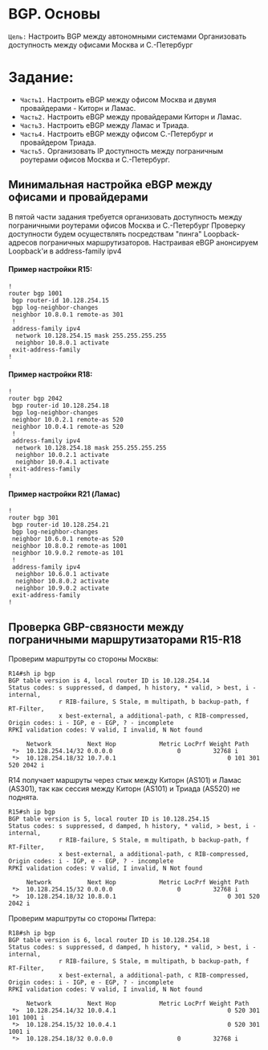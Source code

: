 # BGP. Основы

`Цель:`
Настроить BGP между автономными системами
Организовать доступность между офисами Москва и С.-Петербург

# Задание:

- `Часть1.` Настроить eBGP между офисом Москва и двумя провайдерами - Киторн и Ламас.
- `Часть2.` Настроить eBGP между провайдерами Киторн и Ламас.
- `Часть3.` Настроить eBGP между Ламас и Триада.
- `Часть4.` Настроить eBGP между офисом С.-Петербург и провайдером Триада.
- `Часть5.` Организовать IP доступность между пограничным роутерами офисов Москва и С.-Петербург.

## Минимальная настройка eBGP между офисами и провайдерами  
В пятой части задания требуется организовать доступность между пограничными роутерами офисов Москва и С.-Петербург 
Проверку доступности будем осуществлять посредствам "пинга" Loopback-адресов пограничных маршрутизаторов.
Настраивая eBGP анонсируем Loopback'и в address-family ipv4

#### Пример настройки R15:
~~~
!
router bgp 1001
 bgp router-id 10.128.254.15
 bgp log-neighbor-changes
 neighbor 10.8.0.1 remote-as 301
 !
 address-family ipv4
  network 10.128.254.15 mask 255.255.255.255
  neighbor 10.8.0.1 activate
 exit-address-family
!
~~~
#### Пример настройки R18:
~~~
!
router bgp 2042
 bgp router-id 10.128.254.18
 bgp log-neighbor-changes
 neighbor 10.0.2.1 remote-as 520
 neighbor 10.0.4.1 remote-as 520
 !
 address-family ipv4
  network 10.128.254.18 mask 255.255.255.255
  neighbor 10.0.2.1 activate
  neighbor 10.0.4.1 activate
 exit-address-family
!
~~~
#### Пример настройки R21 (Ламас)
~~~
!
router bgp 301
 bgp router-id 10.128.254.21
 bgp log-neighbor-changes
 neighbor 10.6.0.1 remote-as 520
 neighbor 10.8.0.2 remote-as 1001
 neighbor 10.9.0.2 remote-as 101
 !
 address-family ipv4
  neighbor 10.6.0.1 activate
  neighbor 10.8.0.2 activate
  neighbor 10.9.0.2 activate
 exit-address-family
!
~~~
## Проверка GBP-связности между пограничными маршрутизаторами R15-R18

Проверим марштруты со стороны Москвы:
~~~
R14#sh ip bgp
BGP table version is 4, local router ID is 10.128.254.14
Status codes: s suppressed, d damped, h history, * valid, > best, i - internal,
              r RIB-failure, S Stale, m multipath, b backup-path, f RT-Filter,
              x best-external, a additional-path, c RIB-compressed,
Origin codes: i - IGP, e - EGP, ? - incomplete
RPKI validation codes: V valid, I invalid, N Not found

     Network          Next Hop            Metric LocPrf Weight Path
 *>  10.128.254.14/32 0.0.0.0                  0         32768 i
 *>  10.128.254.18/32 10.7.0.1                               0 101 301 520 2042 i
~~~
R14 получает маршруты через стык между Киторн (AS101) и Ламас (AS301), так как сессия между Киторн (AS101) и Триада (AS520) не поднята.
~~~
R15#sh ip bgp
BGP table version is 5, local router ID is 10.128.254.15
Status codes: s suppressed, d damped, h history, * valid, > best, i - internal,
              r RIB-failure, S Stale, m multipath, b backup-path, f RT-Filter,
              x best-external, a additional-path, c RIB-compressed,
Origin codes: i - IGP, e - EGP, ? - incomplete
RPKI validation codes: V valid, I invalid, N Not found

     Network          Next Hop            Metric LocPrf Weight Path
 *>  10.128.254.15/32 0.0.0.0                  0         32768 i
 *>  10.128.254.18/32 10.8.0.1                               0 301 520 2042 i
~~~
Проверим марштруты со стороны Питера:
~~~
R18#sh ip bgp
BGP table version is 6, local router ID is 10.128.254.18
Status codes: s suppressed, d damped, h history, * valid, > best, i - internal,
              r RIB-failure, S Stale, m multipath, b backup-path, f RT-Filter,
              x best-external, a additional-path, c RIB-compressed,
Origin codes: i - IGP, e - EGP, ? - incomplete
RPKI validation codes: V valid, I invalid, N Not found

     Network          Next Hop            Metric LocPrf Weight Path
 *>  10.128.254.14/32 10.0.4.1                               0 520 301 101 1001 i
 *>  10.128.254.15/32 10.0.4.1                               0 520 301 1001 i
 *>  10.128.254.18/32 0.0.0.0                  0         32768 i
~~~
